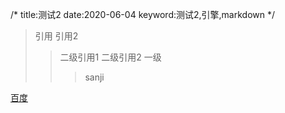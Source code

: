 /*
title:测试2
date:2020-06-04
keyword:测试2,引擎,markdown
*/

>引用
>引用2
>>二级引用1
>>二级引用2
>一级
>>>sanji

[百度](https://baidu.com)